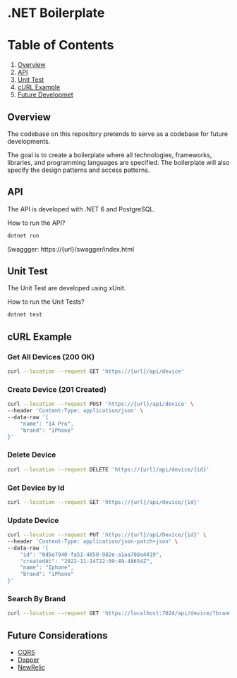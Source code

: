 # .NET Boilerplate

# Table of Contents
1. [Overview](#overview)
2. [API](#api)
3. [Unit Test](#unit-test)
4. [cURL Example](#curl-example)
5. [Future Developmet](#future-developmet)

## Overview

The codebase on this repository pretends to serve as a codebase for future developments.

The goal is to create a boilerplate where all technologies, frameworks, libraries, and programming languages are specified.
The boilerplate will also specify the design patterns and access patterns. 

## API

The API is developed with .NET 6 and PostgreSQL.

How to run the API? 

```bash
dotnet run
```

Swaggger: https://{url}/swagger/index.html

## Unit Test

The Unit Test are developed using xUnit.

How to run the Unit Tests? 

```bash
dotnet test
```

## cURL Example

### Get All Devices (200 OK)
```bash
curl --location --request GET 'https://{url}/api/device'
```

### Create Device (201 Created)
```bash
curl --location --request POST 'https://{url}/api/device' \
--header 'Content-Type: application/json' \
--data-raw '{
    "name": "14 Pro",
    "brand": "iPhone"
}'
```

### Delete Device

```bash
curl --location --request DELETE 'https://{url}/api/device/{id}'
```

### Get Device by Id

```bash
curl --location --request GET 'https://{url}/api/device/{id}'
```

### Update Device

```bash
curl --location --request PUT 'https://{url}/api/Device/{id}' \
--header 'Content-Type: application/json-patch+json' \
--data-raw '{
    "id": "0d5e7940-fa51-4858-982e-a1aa708a4419",
    "createdAt": "2022-11-14T22:09:49.48654Z",
    "name": "Iphone",
    "brand": "iPhone"
}'
```

### Search By Brand
```bash
curl --location --request GET 'https://localhost:7024/api/device/?brand=iPhone'
```

## Future Considerations

- [CQRS](https://martinfowler.com/bliki/CQRS.html)
- [Dapper](https://dapperlib.github.io/Dapper/)
- [NewRelic](https://newrelic.com/)